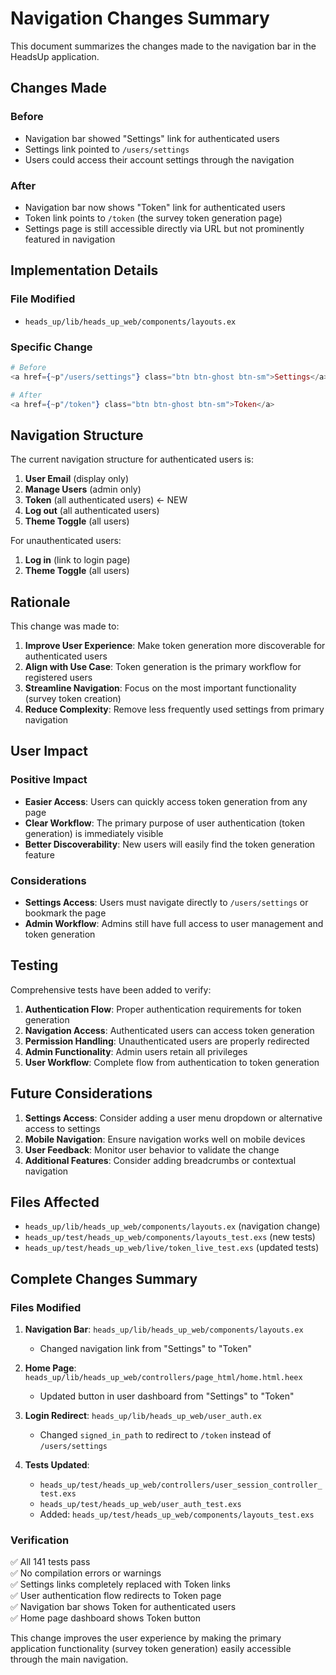 # Navigation Changes Summary

This document summarizes the changes made to the navigation bar in the HeadsUp application.

## Changes Made

### Before
- Navigation bar showed "Settings" link for authenticated users
- Settings link pointed to `/users/settings`
- Users could access their account settings through the navigation

### After
- Navigation bar now shows "Token" link for authenticated users
- Token link points to `/token` (the survey token generation page)
- Settings page is still accessible directly via URL but not prominently featured in navigation

## Implementation Details

### File Modified
- `heads_up/lib/heads_up_web/components/layouts.ex`

### Specific Change
```elixir
# Before
<a href={~p"/users/settings"} class="btn btn-ghost btn-sm">Settings</a>

# After
<a href={~p"/token"} class="btn btn-ghost btn-sm">Token</a>
```

## Navigation Structure

The current navigation structure for authenticated users is:

1. **User Email** (display only)
2. **Manage Users** (admin only)
3. **Token** (all authenticated users) ← NEW
4. **Log out** (all authenticated users)
5. **Theme Toggle** (all users)

For unauthenticated users:
1. **Log in** (link to login page)
2. **Theme Toggle** (all users)

## Rationale

This change was made to:

1. **Improve User Experience**: Make token generation more discoverable for authenticated users
2. **Align with Use Case**: Token generation is the primary workflow for registered users
3. **Streamline Navigation**: Focus on the most important functionality (survey token creation)
4. **Reduce Complexity**: Remove less frequently used settings from primary navigation

## User Impact

### Positive Impact
- **Easier Access**: Users can quickly access token generation from any page
- **Clear Workflow**: The primary purpose of user authentication (token generation) is immediately visible
- **Better Discoverability**: New users will easily find the token generation feature

### Considerations
- **Settings Access**: Users must navigate directly to `/users/settings` or bookmark the page
- **Admin Workflow**: Admins still have full access to user management and token generation

## Testing

Comprehensive tests have been added to verify:

1. **Authentication Flow**: Proper authentication requirements for token generation
2. **Navigation Access**: Authenticated users can access token generation
3. **Permission Handling**: Unauthenticated users are properly redirected
4. **Admin Functionality**: Admin users retain all privileges
5. **User Workflow**: Complete flow from authentication to token generation

## Future Considerations

1. **Settings Access**: Consider adding a user menu dropdown or alternative access to settings
2. **Mobile Navigation**: Ensure navigation works well on mobile devices
3. **User Feedback**: Monitor user behavior to validate the change
4. **Additional Features**: Consider adding breadcrumbs or contextual navigation

## Files Affected

- `heads_up/lib/heads_up_web/components/layouts.ex` (navigation change)
- `heads_up/test/heads_up_web/components/layouts_test.exs` (new tests)
- `heads_up/test/heads_up_web/live/token_live_test.exs` (updated tests)

## Complete Changes Summary

### Files Modified

1. **Navigation Bar**: `heads_up/lib/heads_up_web/components/layouts.ex`
   - Changed navigation link from "Settings" to "Token"

2. **Home Page**: `heads_up/lib/heads_up_web/controllers/page_html/home.html.heex`
   - Updated button in user dashboard from "Settings" to "Token"

3. **Login Redirect**: `heads_up/lib/heads_up_web/user_auth.ex`
   - Changed `signed_in_path` to redirect to `/token` instead of `/users/settings`

4. **Tests Updated**:
   - `heads_up/test/heads_up_web/controllers/user_session_controller_test.exs`
   - `heads_up/test/heads_up_web/user_auth_test.exs`
   - Added: `heads_up/test/heads_up_web/components/layouts_test.exs`

### Verification

✅ All 141 tests pass  
✅ No compilation errors or warnings  
✅ Settings links completely replaced with Token links  
✅ User authentication flow redirects to Token page  
✅ Navigation bar shows Token for authenticated users  
✅ Home page dashboard shows Token button  

This change improves the user experience by making the primary application functionality (survey token generation) easily accessible through the main navigation.